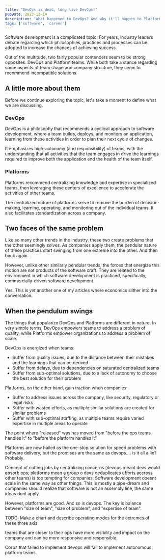 ```yaml
---
title: "DevOps is dead, long live DevOps!"
pubDate: 2023-12-14
description: "What happened to DevOps? And why it'll happen to Platforms too."
tags: ['software', 'career']
---
```


Software development is a complicated topic. For years, industry leaders debate regarding which philosophies, practices and processes can be adopted to increase the chances of achieving success.

Out of the multitude, two fairly popular contenders seem to be strong opposites: DevOps and Platform teams. While both take a stance regarding some aspects of team shape and company structure, they seem to recommend incompatible solutions.

## A little more about them

Before we continue exploring the topic, let's take a moment to define what we are discussing.

### DevOps

DevOps is a philosophy that recommends a cyclical approach to software development, where a team builds, deploys, and monitors an application, learning from these activities in order to plan their next cycle of changes.

It emphasizes high-autonomy (and responsibility) of teams, with the understanding that all activities that the team engages in drive the learnings required to improve both the application and the health of the team itself.

### Platforms

Platforms recommend centralizing knowledge and expertise in specialized teams, then leveraging these centers of excellence to accelerate the activities of other teams.

The centralized nature of platforms serve to remove the burden of decision-making, learning, operating, and monitoring out of the individual teams. It also facilitates standardization across a company.

## Two faces of the same problem

Like so many other trends in the industry, these two create problems that the other seemingly solves. As companies apply them, the pendular nature of these practices start swinging from one extreme into the other. And then back again.

However, unlike other similarly pendular trends, the forces that energize this motion are not products of the software craft. They are related to the environment in which software development is practiced, specifically, commercially-driven software development.

Yes. This is *yet* another one of my articles where economics slither into the conversation.

## When the pendulum swings

The things that popularize DevOps and Platforms are different in nature. In very simple terms, DevOps empowers teams to address a problem of quality, while Platforms empower organizations to address a problem of scale.

DevOps is energized when teams:

- Suffer from quality issues, due to the distance between their mistakes and the learnings that can be derived
- Suffer from delays, due to dependencies on saturated centralized teams
- Suffer from sub-optimal solutions, due to a lack of autonomy to choose the best solution for their problem
  
Platforms, on the other hand, gain traction when companies:

- Suffer to address issues across the company, like security, regulatory or legal risks
- Suffer with wasted efforts, as multiple similar solutions are created for similar problems
- Suffer with sub-optimal staffing, as multiple teams require varied expertise in multiple areas to operate


The point where "released" was has moved from "before the ops teams handles it" to "before the platform handles it"

Platforms are now hailed as the one-stop solution for speed problems with software delivery, but the promises are the same as devops.... is it all a lie? Probably.

Concept of cutting jobs by centralizing concerns (devops meant devs would absorb ops; platforms mean a group o devs deduplicates efforts accross other teams) is too tempting for companies. Software development doesnt scale in the same way as other things.
This is mostly a pipe-dream and companies should realize that software is not an assembly line, the same ideas dont apply.

However, platforms are good. And so is devops. The key is balance between "size of team", "size of problem", and "expertise of team".

TODO: Make a chart and describe operating modes for the extremes of these three axis.

teams that are closer to their ops have more visibility and impact on the company and can be more responsive and responsible.

Corps that failed to implement devops will fail to implement autonomous platform teams.
